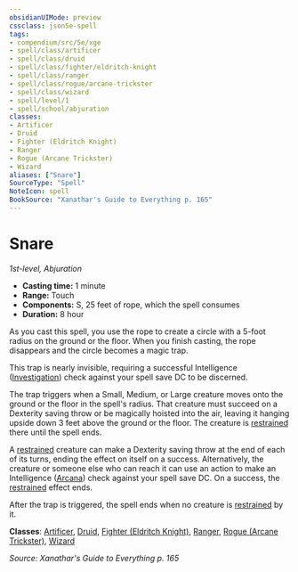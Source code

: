 ```yaml
---
obsidianUIMode: preview
cssclass: json5e-spell
tags:
- compendium/src/5e/xge
- spell/class/artificer
- spell/class/druid
- spell/class/fighter/eldritch-knight
- spell/class/ranger
- spell/class/rogue/arcane-trickster
- spell/class/wizard
- spell/level/1
- spell/school/abjuration
classes:
- Artificer
- Druid
- Fighter (Eldritch Knight)
- Ranger
- Rogue (Arcane Trickster)
- Wizard
aliases: ["Snare"]
SourceType: "Spell"
NoteIcon: spell
BookSource: "Xanathar's Guide to Everything p. 165"
---
```

# Snare
*1st-level, Abjuration*  

- **Casting time:** 1 minute
- **Range:** Touch
- **Components:** S, 25 feet of rope, which the spell consumes
- **Duration:** 8 hour

As you cast this spell, you use the rope to create a circle with a 5-foot radius on the ground or the floor. When you finish casting, the rope disappears and the circle becomes a magic trap.

This trap is nearly invisible, requiring a successful Intelligence ([Investigation](/2-Mechanics/CLI/rules/skills.md#Investigation)) check against your spell save DC to be discerned.

The trap triggers when a Small, Medium, or Large creature moves onto the ground or the floor in the spell's radius. That creature must succeed on a Dexterity saving throw or be magically hoisted into the air, leaving it hanging upside down 3 feet above the ground or the floor. The creature is [restrained](/2-Mechanics/CLI/rules/conditions.md#restrained) there until the spell ends.

A [restrained](/2-Mechanics/CLI/rules/conditions.md#restrained) creature can make a Dexterity saving throw at the end of each of its turns, ending the effect on itself on a success. Alternatively, the creature or someone else who can reach it can use an action to make an Intelligence ([Arcana](/2-Mechanics/CLI/rules/skills.md#Arcana)) check against your spell save DC. On a success, the [restrained](/2-Mechanics/CLI/rules/conditions.md#restrained) effect ends.

After the trap is triggered, the spell ends when no creature is [restrained](/2-Mechanics/CLI/rules/conditions.md#restrained) by it.

**Classes**: [Artificer](/2-Mechanics/CLI/classes/artificer-tce.md), [Druid](/2-Mechanics/CLI/classes/druid.md), [Fighter (Eldritch Knight)](/2-Mechanics/CLI/classes/fighter-eldritch-knight.md), [Ranger](/2-Mechanics/CLI/classes/ranger.md), [Rogue (Arcane Trickster)](/2-Mechanics/CLI/classes/rogue-arcane-trickster.md), [Wizard](/2-Mechanics/CLI/classes/wizard.md)

*Source: Xanathar's Guide to Everything p. 165*